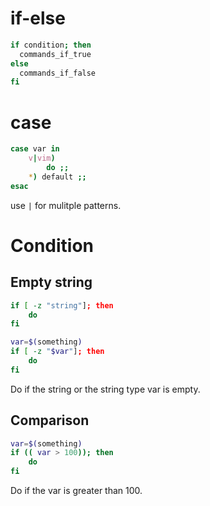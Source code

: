 # if-else
```sh
if condition; then
  commands_if_true
else
  commands_if_false
fi
```

# case
```sh
case var in
    v|vim)
        do ;;
    *) default ;;
esac
```
use `|` for mulitple patterns.

# Condition
## Empty string
```sh
if [ -z "string"]; then
    do
fi

var=$(something)
if [ -z "$var"]; then
    do
fi
```
Do if the string or the string type var is empty.

## Comparison
```sh
var=$(something)
if (( var > 100)); then
    do
fi
```
Do if the var is greater than 100.

